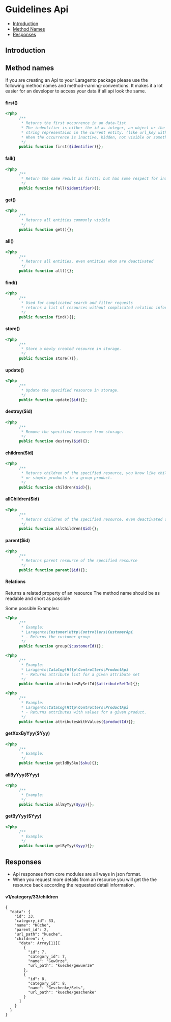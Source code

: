 # Guidelines Api

- [Introduction](#introduction)
- [Method Names](#method-names)
- [Responses](#responses)

<a name="introduction"></a>
## Introduction

<a name="method-names"></a>
## Method names
If you are creating an Api to your Laragento package please use the following method names 
and method-naming-conventions. It makes it a lot easier for an developer to access your data
if all api look the same.


#### first()

```php
<?php 
      /**
       * Returns the first occurrence in an data-list
       * The indentifier is either the id as integer, an object or the the most common and unique 
       * string representaion in the current entity. (like url_key with the product-entity)  
       * When the occurrence is inactive, hidden, not visible or something similar null will be returned  
       */
      public function first($identifier){};
```

#### fall()

```php
<?php 
      /**
       * Return the same result as first() but has some respect for inactive entities
       */
      public function fall($identifier){};
```


#### get()

```php
<?php 
      /**
       * Returns all entities commonly visible 
       */
      public function get(){};
```

#### all()

```php
<?php 
      /**
       * Returns all entities, even entities whom are deactivated
       */
      public function all(){};
```

#### find()

```php
<?php 
      /**
       * Used for complicated search and filter requests
       * returns a list of resources without complicated relation information
       */
      public function find(){};
```

#### store()
```php
<?php 
      /**
       * Store a newly created resource in storage.
       */
      public function store(){};
```

#### update()
```php
<?php 
      /**
       * Update the specified resource in storage.
       */
      public function update($id){};
```

#### destroy($id)
```php
<?php 
      /**
       * Remove the specified resource from storage.
       */
      public function destroy($id){};
```


#### children($id)
```php
<?php 
      /**
       * Returns children of the specified resource, you know like child-categories
       * or simple products in a group-product. 
       */
      public function children($id){};
```

#### allChildren($id)
```php
<?php 
      /**
       * Returns children of the specified resource, even deactivated ones
       */
      public function allChildren($id){};
```

#### parent($id)
```php
<?php 
      /**
       * Returns parent resource of the specified resource
       */
      public function parent($id){};
```

#### Relations
Returns a related property of an resource
The method name should be as readable and short as possible

Some possible Examples: 

```php
<?php 
      /**
       * Example: 
       * Laragento\Customer\Http\Controllers\CustomerApi
       * - Returns the customer group 
       */
      public function group($customerId){};
```

```php
<?php 
      /**
       * Example: 
       * Laragento\Catalog\Http\Controllers\ProductApi
       * - Returns attribute list for a given attribute set
       */
      public function attributesBySetId($attributeSetId){};
```

```php
<?php 
      /**
       * Example:
       * Laragento\Catalog\Http\Controllers\ProductApi
       * - Returns attributes with values for a given product.
       */
      public function attributesWithValues($productId){};
```

#### getXxxByYyy($Yyy)
```php
<?php 
      /**
       * Example:
       */
      public function getIdBySku($sku){};
```

#### allByYyy($Yyy)
```php
<?php 
      /**
       * Example:
       */
      public function allByYyy($yyy){};
```

#### getByYyy($Yyy)
```php
<?php 
      /**
       * Example:
       */
      public function getByYyy($yyy){};
```


<a name="responses"></a>
## Responses
- Api responses from core modules are all ways in json format. 
- When you request more details from an resource you will get the the resource back
according the requested detail information.

#### v1/category/33/children
```
{
  "data": {
    "id": 33,
    "category_id": 33,
    "name": "Küche",
    "parent_id": 2,
    "url_path": "kueche",
    "children": {
      "data": Array[11][
        {
          "id": 7,
          "category_id": 7,
          "name": "Gewürze",
          "url_path": "kueche/gewuerze"
        },
        {
          "id": 8,
          "category_id": 8,
          "name": "Geschenke/Sets",
          "url_path": "kueche/geschenke"
        }
      ]
    }
  }
}
```
